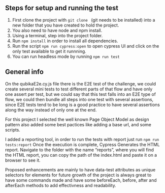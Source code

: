 ## Steps for setup and running the test

1. First clone the project with `git clone ` (git needs to be installed) into a new folder
that you have created to hold the project.
1. You also need to have node and npm install.
1. Using a terminal, step into the project folder.
1. Run `npm install` in order to install all dependencies.
1. Run the script `npm run cypress:open` to open cypress UI and click on the only test available to get it runnning.
1. You can run headless mode by running `npm run test`

## General info
On the qubikaE2e.cy.js file there is the E2E test of the challenge, we could create several mini tests to test different parts of that flow and have only one assert per test, but we could say that this test falls into an E2E type of flow, we could then bundle all steps into one test with several assertions, since E2E tests tend to be long is a good practice to have several assertions along the way instead of only one at the end.

For this project I selected the well known Page Object Model as design pattern
also added some best pactices like adding a base url, and some scripts.

I added a reporting tool, in order to run the tests with report just run `npm run tests:report`
Once the execution is complete, Cypress Generates the HTML report. Navigate to the folder with the name “reports”, where you will find the HTML report, you can copy the path of the index.html and paste it on a browser to see it.

Proposed enhancements are mainly to have data-test attributes as unique selectors for elements
for future growth of the project is always great to have some commands made and have some beforeEach, before, after and afterEach methods to add effectivness and readability.
